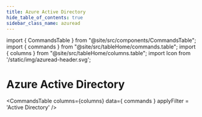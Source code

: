 ```yaml
---
title: Azure Active Directory
hide_table_of_contents: true
sidebar_class_name: azuread
---
```


import { CommandsTable } from "@site/src/components/CommandsTable";
import { commands } from "@site/src/tableHome/commands.table";
import { columns } from "@site/src/tableHome/columns.table";
import Icon from '/static/img/azuread-header.svg';

# <Icon/> Azure Active Directory
<CommandsTable
columns={columns}
data={ commands }
applyFilter = 'Active Directory'
/>
